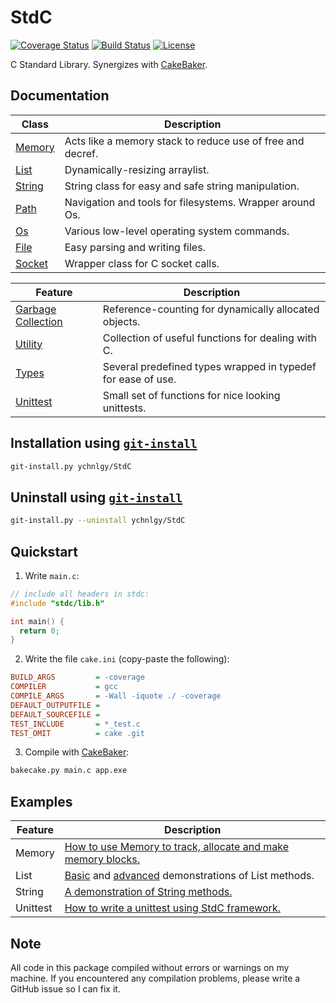 # StdC
[![Coverage Status](https://coveralls.io/repos/github/ychnlgy/StdC/badge.svg?branch=master&service=github)](https://coveralls.io/github/ychnlgy/StdC?branch=master)
[![Build Status](https://travis-ci.org/ychnlgy/StdC.png)](https://travis-ci.org/ychnlgy/StdC)
[![License](https://img.shields.io/badge/License-MIT-blue.svg)](https://opensource.org/licenses/MIT)

C Standard Library. Synergizes with [CakeBaker](https://github.com/ychnlgy/CakeBaker).

## Documentation
| Class                            | Description                                                  |
|----------------------------------|--------------------------------------------------------------|
| [Memory](doc/Memory.md)          | Acts like a memory stack to reduce use of free and decref.   |
| [List](doc/List.md)              | Dynamically-resizing arraylist.                              |
| [String](doc/String.md)          | String class for easy and safe string manipulation.          |
| [Path](doc/Path.md)              | Navigation and tools for filesystems. Wrapper around Os.     |
| [Os](doc/Os.md)                  | Various low-level operating system commands.                 |
| [File](doc/File.md)              | Easy parsing and writing files.                              |
| [Socket](doc/Socket.md)          | Wrapper class for C socket calls.                            |

| Feature                          | Description                                                  |
|----------------------------------|--------------------------------------------------------------|
| [Garbage Collection](doc/gc.md)  | Reference-counting for dynamically allocated objects.        |
| [Utility](doc/util.md)           | Collection of useful functions for dealing with C.           |
| [Types](stdc/util/types.h)       | Several predefined types wrapped in typedef for ease of use. |
| [Unittest](doc/unittest.md)      | Small set of functions for nice looking unittests.           |

## Installation using [```git-install```](https://github.com/ychnlgy/GitInstaller)
```bash
git-install.py ychnlgy/StdC
```

## Uninstall using [```git-install```](https://github.com/ychnlgy/GitInstaller)
```bash
git-install.py --uninstall ychnlgy/StdC
```

## Quickstart

 1. Write ```main.c```:
```cpp
// include all headers in stdc:
#include "stdc/lib.h"

int main() {
  return 0;
}
```
 2. Write the file ```cake.ini``` (copy-paste the following):
```ini
BUILD_ARGS         = -coverage
COMPILER           = gcc
COMPILE_ARGS       = -Wall -iquote ./ -coverage
DEFAULT_OUTPUTFILE = 
DEFAULT_SOURCEFILE = 
TEST_INCLUDE       = *_test.c
TEST_OMIT          = cake .git
```
 3. Compile with [CakeBaker](https://github.com/ychnlgy/CakeBaker):
```bash
bakecake.py main.c app.exe
```

## Examples
| Feature | Description |
|---------|--------------------------------------------------------------|
| Memory  | [How to use Memory to track, allocate and make memory blocks.](examples/Memory_example.c) |
| List    | [Basic](examples/ListAndMemory1_example.c) and [advanced](examples/ListAndMemory2_example.c) demonstrations of List methods. |
| String  | [A demonstration of String methods.](examples/String_example.c) |
| Unittest | [How to write a unittest using StdC framework.](stdc/unittest/unittest_fail11of17_test.c) |

## Note
All code in this package compiled without errors or warnings on my machine.
If you encountered any compilation problems, 
please write a GitHub issue so I can fix it.
